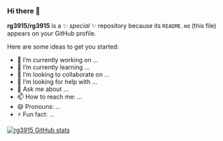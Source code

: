 ### Hi there 👋


**rg3915/rg3915** is a ✨ _special_ ✨ repository because its `README.md` (this file) appears on your GitHub profile.

Here are some ideas to get you started:

- 🔭 I’m currently working on ...
- 🌱 I’m currently learning ...
- 👯 I’m looking to collaborate on ...
- 🤔 I’m looking for help with ...
- 💬 Ask me about ...
- 📫 How to reach me: ...
- 😄 Pronouns: ...
- ⚡ Fun fact: ...

[![rg3915 GitHub stats](https://github-readme-stats.vercel.app/api?username=rg3915)](https://github.com/rg3915/github-readme-stats)